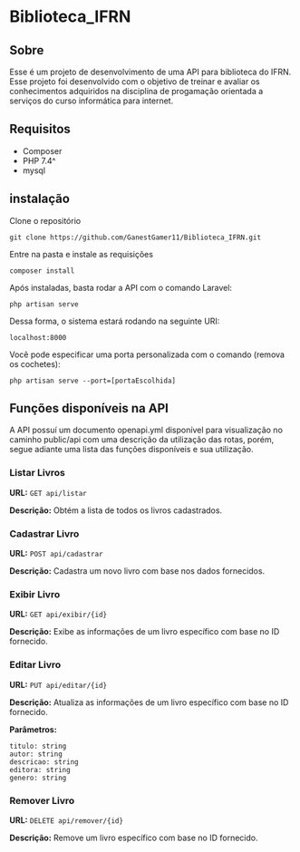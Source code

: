 # Biblioteca_IFRN

## Sobre 
Esse é um projeto de desenvolvimento de uma API para biblioteca do IFRN. Esse projeto foi desenvolvido com o objetivo de treinar e avaliar os conhecimentos adquiridos na disciplina de progamação orientada a serviços do curso informática para internet.

## Requisitos 
- Composer
- PHP 7.4^
- mysql

## instalação
Clone o repositório

    git clone https://github.com/GanestGamer11/Biblioteca_IFRN.git

Entre na pasta e instale as requisições

    composer install

Após instaladas, basta rodar a API com o comando Laravel:
    
    php artisan serve

Dessa forma, o sistema estará rodando na seguinte URI:

    localhost:8000

Você pode especificar uma porta personalizada com o comando (remova os cochetes):

    php artisan serve --port=[portaEscolhida]

## Funções disponíveis na API

A API possuí um documento openapi.yml disponível para visualização no caminho public/api com uma descrição da utilização das rotas, porém, segue adiante uma lista das funções disponíveis e sua utilização.

### Listar Livros

**URL:** `GET api/listar`

**Descrição:** Obtém a lista de todos os livros cadastrados.

### Cadastrar Livro

**URL:** `POST api/cadastrar`

**Descrição:** Cadastra um novo livro com base nos dados fornecidos.

### Exibir Livro

**URL:** `GET api/exibir/{id}`

**Descrição:** Exibe as informações de um livro específico com base no ID fornecido.

### Editar Livro

**URL:** `PUT api/editar/{id}`

**Descrição:** Atualiza as informações de um livro específico com base no ID fornecido.

**Parâmetros:**

    titulo: string
    autor: string
    descricao: string
    editora: string
    genero: string


### Remover Livro

**URL:** `DELETE api/remover/{id}`

**Descrição:** Remove um livro específico com base no ID fornecido.

    